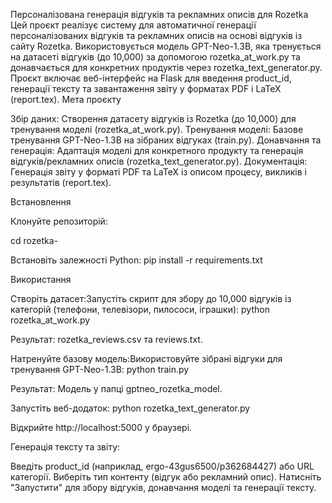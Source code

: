 Персоналізована генерація відгуків та рекламних описів для Rozetka
Цей проєкт реалізує систему для автоматичної генерації персоналізованих відгуків та рекламних описів на основі відгуків із сайту Rozetka. Використовується модель GPT-Neo-1.3B, яка тренується на датасеті відгуків (до 10,000) за допомогою rozetka_at_work.py та донавчається для конкретних продуктів через rozetka_text_generator.py. Проєкт включає веб-інтерфейс на Flask для введення product_id, генерації тексту та завантаження звіту у форматах PDF і LaTeX (report.tex).
Мета проєкту

Збір даних: Створення датасету відгуків із Rozetka (до 10,000) для тренування моделі (rozetka_at_work.py).
Тренування моделі: Базове тренування GPT-Neo-1.3B на зібраних відгуках (train.py).
Донавчання та генерація: Адаптація моделі для конкретного продукту та генерація відгуків/рекламних описів (rozetka_text_generator.py).
Документація: Генерація звіту у форматі PDF та LaTeX із описом процесу, викликів і результатів (report.tex).

Встановлення

Клонуйте репозиторій:

cd rozetka-


Встановіть залежності Python:
pip install -r requirements.txt


Використання

Створіть датасет:Запустіть скрипт для збору до 10,000 відгуків із категорій (телефони, телевізори, пилососи, іграшки):
python rozetka_at_work.py

Результат: rozetka_reviews.csv та reviews.txt.

Натренуйте базову модель:Використовуйте зібрані відгуки для тренування GPT-Neo-1.3B:
python train.py

Результат: Модель у папці gptneo_rozetka_model.

Запустіть веб-додаток:
python rozetka_text_generator.py

Відкрийте http://localhost:5000 у браузері.

Генерація тексту та звіту:

Введіть product_id (наприклад, ergo-43gus6500/p362684427) або URL категорії.
Виберіть тип контенту (відгук або рекламний опис).
Натисніть "Запустити" для збору відгуків, донавчання моделі та генерації тексту.



